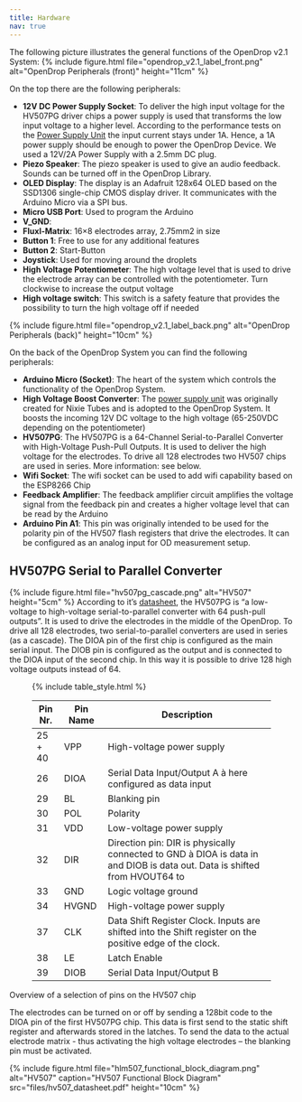 ```yaml
---
title: Hardware
nav: true
---
```


The following picture illustrates the general functions of the OpenDrop v2.1 System:
{% include figure.html file="opendrop_v2.1_label_front.png" alt="OpenDrop Peripherals (front)" height="11cm" %}

On the top there are the following peripherals:
- **12V DC Power Supply Socket**: To deliver the high input voltage for the HV507PG driver chips a power supply is used that transforms the low input voltage to a higher level. According to the performance tests on the [Power Supply Unit](http://desmith.net/NMdS/Electronics/NixiePSU.html#highcurrent) the input current stays under 1A. Hence, a 1A power supply should be enough to power the OpenDrop Device. We used a 12V/2A Power Supply with a 2.5mm DC plug.
- **Piezo Speaker**: The piezo speaker is used to give an audio feedback. Sounds can be turned off in the OpenDrop Library.
- **OLED Display**: The display is an Adafruit 128x64 OLED based on the SSD1306 single-chip CMOS display driver. It communicates with the Arduino Micro via a SPI bus.
- **Micro USB Port**: Used to program the Arduino
- **V_GND**:
- **Fluxl-Matrix**: 16×8 electrodes array, 2.75mm2 in size
- **Button 1**: Free to use for any additional features
- **Button 2**: Start-Button
- **Joystick**: Used for moving around the droplets
- **High Voltage Potentiometer**: The high voltage level that is used to drive the electrode array can be controlled with the potentiometer. Turn clockwise to increase the output voltage
- **High voltage switch**: This switch is a safety feature that provides the possibility to turn the high voltage off if needed

{% include figure.html file="opendrop_v2.1_label_back.png" alt="OpenDrop Peripherals (back)" height="10cm" %}

On the back of the OpenDrop System you can find the following peripherals:
- **Arduino Micro (Socket)**: The heart of the system which controls the functionality of the OpenDrop System.
- **High Voltage Boost Converter**: The [power supply unit](http://desmith.net/NMdS/Electronics/NixiePSU.html) was originally created for Nixie Tubes and is adopted to the OpenDrop System. It boosts the incoming 12V DC voltage to the high voltage (65-250VDC depending on the potentiometer)
- **HV507PG**: The HV507PG is a 64-Channel Serial-to-Parallel Converter with High-Voltage Push-Pull Outputs. It is used to deliver the high voltage for the electrodes. To drive all 128 electrodes two HV507 chips are used in series. More information: see below.
- **Wifi Socket**: The wifi socket can be used to add wifi capability based on the ESP8266 Chip
- **Feedback Amplifier**: The feedback amplifier circuit amplifies the voltage signal from the feedback pin and creates a higher voltage level that can be read by the Arduino
- **Arduino Pin A1**: This pin was originally intended to be used for the polarity pin of the HV507 flash registers that drive the electrodes. It can be configured as an analog input for OD measurement setup.

## HV507PG Serial to Parallel Converter
{% include figure.html file="hv507pg_cascade.png" alt="HV507" height="5cm" %}
According to it’s [datasheet](files/hv507_datasheet.pdf), the HV507PG is “a low-voltage to high-voltage serial-to-parallel converter with 64 push-pull outputs”. It is used to drive the electrodes in the middle of the OpenDrop. To drive all 128 electrodes, two serial-to-parallel converters are used in series (as a cascade). The DIOA pin of the first chip is configured as the main serial input. The DIOB pin is configured as the output and is connected to the DIOA input of the second chip. In this way it is possible to drive 128 high voltage outputs instead of 64.

<!--  This table was created with http://tableizer.journalistopia.com -->
<figure>
{% include table_style.html %}
<table class="tableizer-table"  cellspacing="0">
<thead><tr class="tableizer-firstrow"><th>Pin Nr.</th><th>Pin Name</th><th>Description</th></tr></thead><tbody>
 <tr><td>25 + 40 </td><td>VPP </td><td>High-voltage power supply </td></tr>
 <tr><td>26</td><td>DIOA </td><td>Serial Data Input/Output A à here configured as data input</td></tr>
 <tr><td>29</td><td>BL </td><td>Blanking pin</td></tr>
 <tr><td>30</td><td>POL </td><td>Polarity </td></tr>
 <tr><td>31</td><td>VDD </td><td>Low-voltage power supply </td></tr>
 <tr><td>32</td><td>DIR </td><td>Direction pin: DIR is physically connected to GND à DIOA is data in and DIOB is data out. Data is shifted from HVOUT64 to</td></tr>
 <tr><td>33</td><td>GND </td><td>Logic voltage ground </td></tr>
 <tr><td>34</td><td>HVGND </td><td>High-voltage power supply </td></tr>
 <tr><td>37</td><td>CLK </td><td>Data Shift Register Clock. Inputs are shifted into the Shift register on the positive edge of the clock. </td></tr>
 <tr><td>38</td><td>LE </td><td>Latch Enable </td></tr>
 <tr><td>39</td><td>DIOB </td><td>Serial Data Input/Output B</td></tr>
</tbody></table>
</figure>
<figcaption>Overview of a selection of pins on the HV507 chip</figcaption>

The electrodes can be turned on or off by sending a 128bit code to the DIOA pin of the first HV507PG chip. This data is first send to the static shift register and afterwards stored in the latches. To send the data to the actual electrode matrix - thus activating the high voltage electrodes – the blanking pin must be activated.

{% include figure.html file="hlm507_functional_block_diagram.png" alt="HV507" caption="HV507 Functional Block Diagram" src="files/hv507_datasheet.pdf" height="10cm" %}
